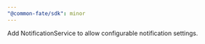 ```yaml
---
"@common-fate/sdk": minor
---
```


Add NotificationService to allow configurable notification settings.
